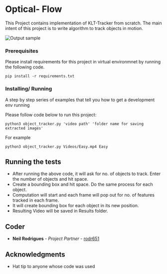# Optical- Flow

This Project contains implementation of KLT-Tracker from scratch. The main intent of this project is to write algorithm to track objects in motion.

![Output sample](https://github.com/arsjindal/Optical-flow/blob/new_implementation/Sample_ouput.gif)


### Prerequisites

Please install requirements for this project in virtual environmnet by running the following code.

```
pip install -r requirements.txt
```

### Installing/ Running

A step by step series of examples that tell you how to get a development env running

Please follow code below to run this project:

```
python3 object_tracker.py 'video path' 'folder name for saving extracted images'
```

For example

```
python3 object_tracker.py Videos/Easy.mp4 Easy
```


## Running the tests

* After running the above code, it will ask for no. of objects to track. Enter the number of objects and hit space.
* Create a bounding box and hit space. Do the same process for each object. 
* Computation will start and each frame will pop out for no. of features tracked in each frame. 
* It will create bounding box for each object in its new position.
* Resulting Video will be saved in Results folder.


## Coder

* **Neil Rodrigues** - *Project Partner* - [rodr651](https://github.com/rodri651)


## Acknowledgments

* Hat tip to anyone whose code was used
